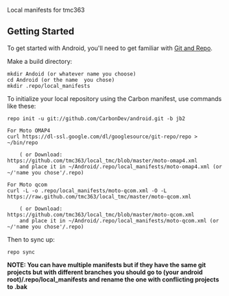 Local manifests for tmc363

Getting Started
---------------

To get started with Android, you'll need to get
familiar with [Git and Repo](http://source.android.com/download/using-repo).

Make a build directory:

	mkdir Andoid (or whatever name you choose)
	cd Android (or the name  you chose)
	mkdir .repo/local_manifests

To initialize your local repository using the Carbon manifest, use commands like these:

    repo init -u git://github.com/CarbonDev/android.git -b jb2

    For Moto OMAP4
    curl https://dl-ssl.google.com/dl/googlesource/git-repo/repo > ~/bin/repo

    	( or Download: https://github.com/tmc363/local_tmc/blob/master/moto-omap4.xml
		and place it in ~/Android/.repo/local_manifests/moto-omap4.xml (or ~/'name you chose'/.repo)

    For Moto qcom
    curl -L -o .repo/local_manifests/moto-qcom.xml -O -L https://raw.github.com/tmc363/local_tmc/master/moto-qcom.xml

    	( or Download: https://github.com/tmc363/local_tmc/blob/master/moto-qcom.xml
		and place it in ~/Android/.repo/local_manifests/moto-qcom.xml (or ~/'name you chose'/.repo)

Then to sync up:

    repo sync

**NOTE: You can have multiple manifests but if they have the same git projects but with different branches you
should go to (your android root)/.repo/local_manifests and rename the one with conflicting projects to .bak**
